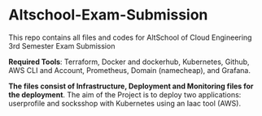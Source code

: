# **Altschool-Exam-Submission**
This repo contains all files and codes for AltSchool of Cloud Engineering 3rd Semester Exam Submission

**Required Tools**:
Terraform, Docker and dockerhub, Kubernetes, Github, AWS CLI and Account, Prometheus, Domain (namecheap),
and Grafana.

**The files consist of Infrastructure, Deployment and Monitoring files for the deployment**.
The aim of the Project is to deploy two applications: userprofile and socksshop with Kubernetes using an Iaac tool (AWS). 
